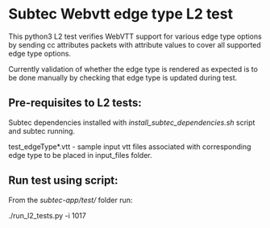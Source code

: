 # Subtec Webvtt edge type L2 test

This python3 L2 test verifies WebVTT support for various edge type options
by sending cc attributes packets with attribute values to cover all 
supported edge type options.

Currently validation of whether the edge type is rendered as expected is 
to be done manually by checking that edge type is updated during test.

## Pre-requisites to L2 tests:

Subtec dependencies installed with *install_subtec_dependencies.sh* script
and subtec running.

test_edgeType*.vtt - sample input vtt files associated with corresponding
edge type to be placed in input_files folder.

## Run test using script:

From the *subtec-app/test/* folder run:

./run_l2_tests.py -i 1017